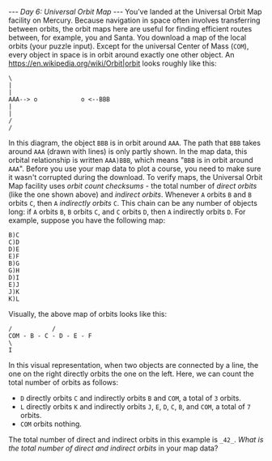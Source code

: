*--- Day 6: Universal Orbit Map ---*
You've landed at the Universal Orbit Map facility on Mercury.  Because navigation in space often involves transferring between orbits, the orbit maps here are useful for finding efficient routes between, for example, you and Santa. You download a map of the local orbits (your puzzle input).
Except for the universal Center of Mass (`COM`), every object in space is in orbit around exactly one other object.  An <https://en.wikipedia.org/wiki/Orbit|orbit> looks roughly like this:
```                  \
\
|
|
AAA--> o            o <--BBB
|
|
/
/
```
In this diagram, the object `BBB` is in orbit around `AAA`. The path that `BBB` takes around `AAA` (drawn with lines) is only partly shown. In the map data, this orbital relationship is written `AAA)BBB`, which means "`BBB` is in orbit around `AAA`".
Before you use your map data to plot a course, you need to make sure it wasn't corrupted during the download.  To verify maps, the Universal Orbit Map facility uses _orbit count checksums_ - the total number of _direct orbits_ (like the one shown above) and _indirect orbits_.
Whenever `A` orbits `B` and `B` orbits `C`, then `A` _indirectly orbits_ `C`.  This chain can be any number of objects long: if `A` orbits `B`, `B` orbits `C`, and `C` orbits `D`, then `A` indirectly orbits `D`. For example, suppose you have the following map:
```COM)B
B)C
C)D
D)E
E)F
B)G
G)H
D)I
E)J
J)K
K)L
```
Visually, the above map of orbits looks like this:
```        G - H       J - K - L
/           /
COM - B - C - D - E - F
\
I
```
In this visual representation, when two objects are connected by a line, the one on the right directly orbits the one on the left.
Here, we can count the total number of orbits as follows:

- `D` directly orbits `C` and indirectly orbits `B` and `COM`, a total of `3` orbits.
- `L` directly orbits `K` and indirectly orbits `J`, `E`, `D`, `C`, `B`, and `COM`, a total of `7` orbits.
- `COM` orbits nothing.

The total number of direct and indirect orbits in this example is `_42_`.
_What is the total number of direct and indirect orbits_ in your map data?
